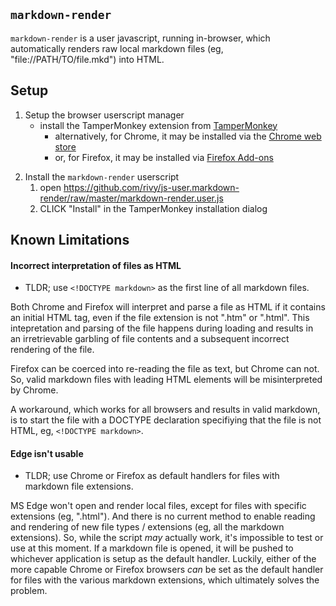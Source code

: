 <!DOCTYPE markdown>
<meta charset="utf-8" content="text/markdown" lang="en">
<!-- ## editors ## (emacs/sublime) -*- coding: utf8-nix; tab-width: 4; mode: markdown; st-word_wrap: 'true' -*- ## (jEdit) :tabSize=4:indentSize=4:mode=markdown: ## (notepad++) vim:tabstop=4:syntax=markdown: -->

## `markdown-render`

`markdown-render` is a user javascript, running in-browser, which automatically renders raw local markdown files (eg, "file://PATH/TO/file.mkd") into HTML.

## Setup

1. Setup the browser userscript manager
   - install the TamperMonkey extension from [TamperMonkey](http://tampermonkey.net/index.php)
     - alternatively, for Chrome, it may be installed via the [Chrome web store](https://chrome.google.com/webstore/detail/tampermonkey/dhdgffkkebhmkfjojejmpbldmpobfkfo)
     - or, for Firefox, it may be installed via [Firefox Add-ons](https://addons.mozilla.org/en-US/firefox/addon/tampermonkey)
<!--
    1. open "chrome://extensions"
   2. for the TamperMonkey extension, ENABLE the "Allow access to file URLs" option
   - for more detailed explanation, see the [TamperMonkey FAQ](http://tampermonkey.net/faq.php#Q204) or the [video](http://fastly.tampermonkey.net/images/animated/allow_access_to_file_urls.gif)
-->

2. Install the `markdown-render` userscript
   1. open <https://github.com/rivy/js-user.markdown-render/raw/master/markdown-render.user.js>
   2. CLICK "Install" in the TamperMonkey installation dialog

## Known Limitations

#### Incorrect interpretation of files as HTML

* TLDR; use `<!DOCTYPE markdown>` as the first line of all markdown files.

Both Chrome and Firefox will interpret and parse a file as HTML if it contains an initial HTML tag, even if the file extension is not ".htm" or ".html". This intepretation and parsing of the file happens during loading and results in an irretrievable garbling of file contents and a subsequent incorrect rendering of the file.

Firefox can be coerced into re-reading the file as text, but Chrome can not. So, valid markdown files with leading HTML elements will be misinterpreted by Chrome.

A workaround, which works for all browsers and results in valid markdown, is to start the file with a DOCTYPE declaration specifiying that the file is not HTML, eg, `<!DOCTYPE markdown>`.

#### Edge isn't usable

* TLDR; use Chrome or Firefox as default handlers for files with markdown file extensions.

MS Edge won't open and render local files, except for files with specific extensions (eg, ".html"). And there is no current method to enable reading and rendering of new file types / extensions (eg, all the markdown extensions). So, while the script *may* actually work, it's impossible to test or use at this moment. If a markdown file is opened, it will be pushed to whichever application is setup as the default handler. Luckily, either of the more capable Chrome or Firefox browsers *can* be set as the default handler for files with the various markdown extensions, which ultimately solves the problem.
